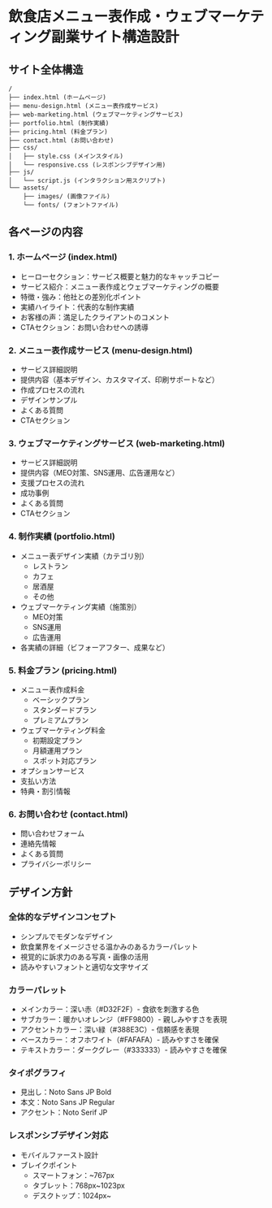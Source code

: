 # 飲食店メニュー表作成・ウェブマーケティング副業サイト構造設計

## サイト全体構造

```
/
├── index.html (ホームページ)
├── menu-design.html (メニュー表作成サービス)
├── web-marketing.html (ウェブマーケティングサービス)
├── portfolio.html (制作実績)
├── pricing.html (料金プラン)
├── contact.html (お問い合わせ)
├── css/
│   ├── style.css (メインスタイル)
│   └── responsive.css (レスポンシブデザイン用)
├── js/
│   └── script.js (インタラクション用スクリプト)
└── assets/
    ├── images/ (画像ファイル)
    └── fonts/ (フォントファイル)
```

## 各ページの内容

### 1. ホームページ (index.html)
- ヒーローセクション：サービス概要と魅力的なキャッチコピー
- サービス紹介：メニュー表作成とウェブマーケティングの概要
- 特徴・強み：他社との差別化ポイント
- 実績ハイライト：代表的な制作実績
- お客様の声：満足したクライアントのコメント
- CTAセクション：お問い合わせへの誘導

### 2. メニュー表作成サービス (menu-design.html)
- サービス詳細説明
- 提供内容（基本デザイン、カスタマイズ、印刷サポートなど）
- 作成プロセスの流れ
- デザインサンプル
- よくある質問
- CTAセクション

### 3. ウェブマーケティングサービス (web-marketing.html)
- サービス詳細説明
- 提供内容（MEO対策、SNS運用、広告運用など）
- 支援プロセスの流れ
- 成功事例
- よくある質問
- CTAセクション

### 4. 制作実績 (portfolio.html)
- メニュー表デザイン実績（カテゴリ別）
  - レストラン
  - カフェ
  - 居酒屋
  - その他
- ウェブマーケティング実績（施策別）
  - MEO対策
  - SNS運用
  - 広告運用
- 各実績の詳細（ビフォーアフター、成果など）

### 5. 料金プラン (pricing.html)
- メニュー表作成料金
  - ベーシックプラン
  - スタンダードプラン
  - プレミアムプラン
- ウェブマーケティング料金
  - 初期設定プラン
  - 月額運用プラン
  - スポット対応プラン
- オプションサービス
- 支払い方法
- 特典・割引情報

### 6. お問い合わせ (contact.html)
- 問い合わせフォーム
- 連絡先情報
- よくある質問
- プライバシーポリシー

## デザイン方針

### 全体的なデザインコンセプト
- シンプルでモダンなデザイン
- 飲食業界をイメージさせる温かみのあるカラーパレット
- 視覚的に訴求力のある写真・画像の活用
- 読みやすいフォントと適切な文字サイズ

### カラーパレット
- メインカラー：深い赤（#D32F2F）- 食欲を刺激する色
- サブカラー：暖かいオレンジ（#FF9800）- 親しみやすさを表現
- アクセントカラー：深い緑（#388E3C）- 信頼感を表現
- ベースカラー：オフホワイト（#FAFAFA）- 読みやすさを確保
- テキストカラー：ダークグレー（#333333）- 読みやすさを確保

### タイポグラフィ
- 見出し：Noto Sans JP Bold
- 本文：Noto Sans JP Regular
- アクセント：Noto Serif JP

### レスポンシブデザイン対応
- モバイルファースト設計
- ブレイクポイント
  - スマートフォン：~767px
  - タブレット：768px~1023px
  - デスクトップ：1024px~
